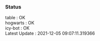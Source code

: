 ### Status


table : OK  
hogwarts : OK  
icy-bot : OK  
Latest Update : 2021-12-05 09:07:11.319366
